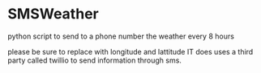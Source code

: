 # SMSWeather
python script to send to a phone number the weather every 8 hours

please be sure to replace with longitude and lattitude
IT does uses a third party called twillio to send information through sms.
